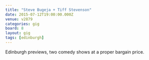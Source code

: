 ```yaml
---
title: "Steve Bugeja + Tiff Stevenson"
date: 2015-07-12T19:00:00.000Z
venue: v2879
categories: gig
board: 8
layout: gig
tags: [edinburgh]
---
```

Edinburgh previews, two comedy shows at a proper bargain price.